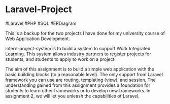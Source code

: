 
# Laravel-Project

#Laravel #PHP #SQL #ERDiagram

This is a backup for the two projects I have done for my university course of Web Application Development.

intern-project-system is to build a system to support Work Integrated Learning. This system allows industry partners to register projects for students, and students to apply to work on a project.

The aim of this assignment is to build a simple web application with the basic building blocks (to a reasonable level). The only support from Laravel framework you can use are routing, templating (view), and session. The understanding gained from this assignment provides a foundation for students to learn other frameworks or to develop new frameworks. In assignment 2, we will let you unleash the capabilities of Laravel.
